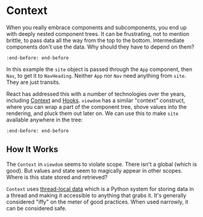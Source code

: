 # Context

When you really embrace components and subcomponents, you end up with deeply nested component trees.
It can be frustrating, not to mention brittle, to pass data all the way from the top to the bottom.
Intermediate components don't use the data.
Why should they have to depend on them?

```{literalinclude} ../../examples/context.py
:end-before: end-before
```

In this example the `site` object is passed through the `App` component, then `Nav`, to get it to `NavHeading`.
Neither `App` nor `Nav` need anything from `site`.
They are just transits.

React has addressed this with a number of technologies over the years, including [Context](https://reactjs.org/docs/context.html) and [Hooks](https://reactjs.org/docs/hooks-intro.html).
`viewdom` has a similar "context" construct, where you can wrap a part of the component tree, shove values into the rendering, and pluck them out later on.
We can use this to make `site` available anywhere in the tree:

```{literalinclude} ../../examples/contextA.py
:end-before: end-before
```

## How It Works

The `Context` in `viewdom` seems to violate scope.
There isn't a global (which is good).
But values and state seem to magically appear in other scopes.
Where is this state stored and retrieved?

`Context` uses [thread-local data](https://docs.python.org/3.8/library/threading.html#thread-local-data) which is a Python system for storing data in a thread and making it accessible to anything that grabs it.
It's generally considered "iffy" on the meter of good practices.
When used narrowly, it can be considered safe.